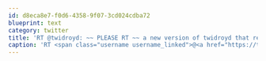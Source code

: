 ```yaml
---
id: d8eca8e7-f0d6-4358-9f07-3cd024cdba72
blueprint: text
category: twitter
title: 'RT @twidroyd: ~~ PLEASE RT ~~ a new version of twidroyd that resolves our twitter ban will be avail. shortly on the android market. FTW'
caption: 'RT <span class="username username_linked">@<a href="https://twitter.com/twidroyd" title="twidroyd">twidroyd</a></span>: ~~ PLEASE RT ~~ a new version of twidroyd that resolves our twitter ban will be avail. shortly on the android market. FTW'
---
```


